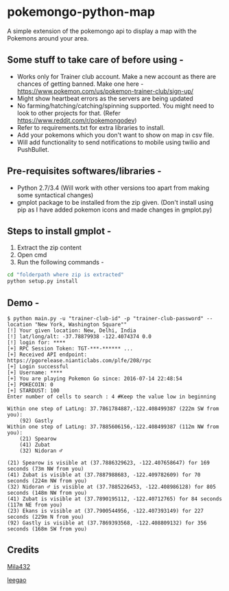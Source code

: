 # pokemongo-python-map
A simple extension of the pokemongo api to display a map with the Pokemons around your area. 

Some stuff to take care of before using - 
-------
 * Works only for Trainer club account. Make a new account as there are chances of getting banned. Make one here - https://www.pokemon.com/us/pokemon-trainer-club/sign-up/
 * Might show heartbeat errors as the servers are being updated
 * No farming/hatching/catching/spinning supported. You might need to look to other projects for that. (Refer https://www.reddit.com/r/pokemongodev)
 * Refer to requirements.txt for extra libraries to install. 
 * Add your pokemons which you don't want to show on map in csv file. 
 * Will add functionality to send notifications to mobile using twilio and PushBullet. 

Pre-requisites softwares/libraries - 
-------
 * Python 2.7/3.4 (Will work with other versions too apart from making some syntactical changes)
 * gmplot package to be installed from the zip given. (Don't install using pip as I have added pokemon icons and made changes in gmplot.py)

Steps to install gmplot - 
-------
1. Extract the zip content
2. Open cmd
3. Run the following commands - 
```cmd
cd "folderpath where zip is extracted"
python setup.py install
```

Demo - 
-------

    $ python main.py -u "trainer-club-id" -p "trainer-club-password" --location "New York, Washington Square""
    [!] Your given location: New, Delhi, India
    [!] lat/long/alt: -37.78879938 -122.4074374 0.0
    [!] login for: ****
    [+] RPC Session Token: TGT-***-****** ...
    [+] Received API endpoint: https://pgorelease.nianticlabs.com/plfe/208/rpc
    [+] Login successful
    [+] Username: ****
    [+] You are playing Pokemon Go since: 2016-07-14 22:48:54
    [+] POKECOIN: 0
    [+] STARDUST: 100
    Enter number of cells to search : 4 #Keep the value low in beginning

    Within one step of LatLng: 37.7861784887,-122.408499387 (222m SW from you):
        (92) Gastly
    Within one step of LatLng: 37.7885606156,-122.408499387 (112m NW from you):
        (21) Spearow
        (41) Zubat
        (32) Nidoran ♂

    (21) Spearow is visible at (37.7886329623, -122.407658647) for 169 seconds (73m NW from you)
    (41) Zubat is visible at (37.7887988683, -122.409782609) for 70 seconds (224m NW from you)
    (32) Nidoran ♂ is visible at (37.7885226453, -122.408986128) for 805 seconds (148m NW from you)
    (41) Zubat is visible at (37.7890195112, -122.40712765) for 84 seconds (117m NE from you)
    (23) Ekans is visible at (37.7900544956, -122.407393149) for 227 seconds (229m N from you)
    (92) Gastly is visible at (37.7869393568, -122.408809132) for 356 seconds (168m SW from you)

## Credits
[Mila432](https://github.com/Mila432/Pokemon_Go_API)

[leegao](https://github.com/leegao/pokemongo-api-demo)

